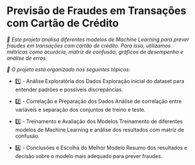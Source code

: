 # Previsão de Fraudes em Transações com Cartão de Crédito

*🔎 Este projeto analisa diferentes modelos de Machine Learning para prever fraudes em transações com cartão de crédito. Para isso, utilizamos métricas como acurácia, matriz de confusão, gráficos de desempenho e análise de erros.*

*🔹 O projeto está organizado nos seguintes tópicos:*

* 1️⃣ - Análise Exploratória dos Dados Exploração inicial do dataset para entender padrões e possíveis discrepâncias.

* 2️⃣ - Correlação e Preparação dos Dados Análise de correlação entre variáveis e separação dos conjuntos de treino e teste.

* 3️⃣ - Treinamento e Avaliação dos Modelos Treinamento de diferentes modelos de Machine Learning e análise dos resultados com matriz de confusão.

* 4️⃣ - Conclusões e Escolha do Melhor Modelo Resumo dos resultados e decisão sobre o modelo mais adequado para prever fraudes.

